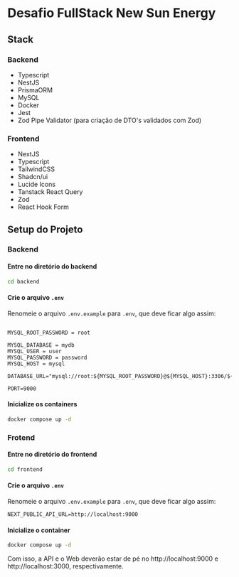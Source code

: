 # Desafio FullStack New Sun Energy

## Stack

### Backend

- Typescript
- NestJS
- PrismaORM
- MySQL
- Docker
- Jest
- Zod Pipe Validator (para criação de DTO's validados com Zod)

### Frontend

- NextJS
- Typescript
- TailwindCSS
- Shadcn/ui
- Lucide Icons
- Tanstack React Query
- Zod
- React Hook Form

## Setup do Projeto

### Backend

#### Entre no diretório do backend

```bash
cd backend
```

#### Crie o arquivo `.env`

Renomeie o arquivo `.env.example` para `.env`, que deve ficar algo assim:

```env

MYSQL_ROOT_PASSWORD = root

MYSQL_DATABASE = mydb
MYSQL_USER = user
MYSQL_PASSWORD = password
MYSQL_HOST = mysql

DATABASE_URL="mysql://root:${MYSQL_ROOT_PASSWORD}@${MYSQL_HOST}:3306/${MYSQL_DATABASE}"

PORT=9000
```

#### Inicialize os containers

```bash
docker compose up -d
```

### Frotend

#### Entre no diretório do frontend

```bash
cd frontend
```

#### Crie o arquivo `.env`

Renomeie o arquivo `.env.example` para `.env`, que deve ficar algo assim:

```env
NEXT_PUBLIC_API_URL=http://localhost:9000
```

#### Inicialize o container

```bash
docker compose up -d
```

Com isso, a API e o Web deverão estar de pé no http://localhost:9000 e http://localhost:3000, respectivamente.
